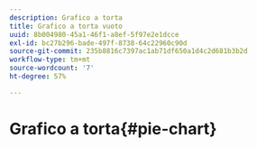 ```yaml
---
description: Grafico a torta
title: Grafico a torta vuoto
uuid: 8b004980-45a1-46f1-a8ef-5f97e2e1dcce
exl-id: bc27b296-bade-497f-8738-64c22960c90d
source-git-commit: 235b8816c7397ac1ab71df650a1d4c2d681b3b2d
workflow-type: tm+mt
source-wordcount: '7'
ht-degree: 57%

---
```


# Grafico a torta{#pie-chart}
